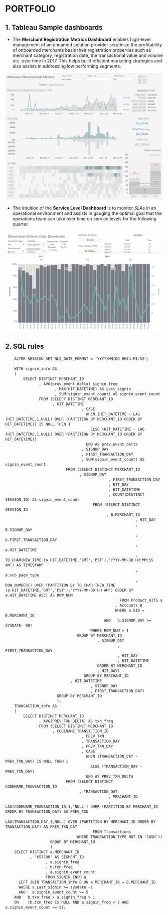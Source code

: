 # PORTFOLIO
## 1. Tableau Sample dashboards

* The **Merchant Registration Metrics Dashboard** enables high-level management of an unnamed solution provider scrutinize the profitability of onboarded merchants basis their registration properties such as merchant category, registration date, the transactional value and volume etc. over time in 2017. This helps build efficient marketing strategies and also assists in addressing low performing segments.

![Portfolio Tableau1.png](https://github.com/Shilsri/PORTFOLIO/blob/master/Portfolio%20Tableau%201.png)

* The intuition of the **Service Level Dashboard** is to monitor *SLAs* in an operational environment and assists in gauging the optimal goal that the operations team can take over time on service levels for the following quarter.

![Portfolio Tableau2.png](https://github.com/Shilsri/PORTFOLIO/blob/master/Portfolio%20Tableau%202.png)


## 2. SQL rules

        ALTER SESSION SET NLS_DATE_FORMAT = 'YYYY/MM/DD HH24:MI:SS';
        
        WITH signin_info AS
        (
            SELECT DISTINCT MERCHANT_ID
                   , AVG(prev_event_delta) signin_freq
                          , MAX(HIT_DATETIME) AS Last_signin
                          , SUM(signin_event_count) AS signin_event_count
                   FROM (SELECT DISTINCT MERCHANT_ID
                         , HIT_DATETIME
                                      , CASE
                                        WHEN (HIT_DATETIME - LAG (HIT_DATETIME,1,NULL) OVER (PARTITION BY MERCHANT_ID ORDER BY HIT_DATETIME)) IS NULL THEN 1
                                          ELSE (HIT_DATETIME - LAG (HIT_DATETIME,1,NULL) OVER (PARTITION BY MERCHANT_ID ORDER BY HIT_DATETIME))
                                        END AS prev_event_delta
                                      , SIGNUP_DAY
                                      , FIRST_TRANSACTION_DAY
                                      , SUM(signin_event_count) AS signin_event_count
                               FROM (SELECT DISTINCT MERCHANT_ID
                                     , SIGNUP_DAY
                                                  , FIRST_TRANSACTION_DAY
                                                  , HIT_DAY
                                                  , HIT_DATETIME
                                                  , COUNT(DISTINCT SESSION_ID) AS signin_event_count
                                           FROM (SELECT DISTINCT SESSION_ID
                                                 , B.MERCHANT_ID
                                                              , HIT_DAY
                                                              , B.SIGNUP_DAY
                                                              , b.FIRST_TRANSACTION_DAY
                                                              , a.HIT_DATETIME
                                                              , TO_CHAR(NEW_TIME (a.HIT_DATETIME,'GMT','PST'),'YYYY-MM-DD HH:MM:SS AM') AS TIMESTAMP
                                                              , a.sub_page_type
                                                              , ROW_NUMBER() OVER (PARTITION BY TO_CHAR (NEW_TIME (a.HIT_DATETIME,'GMT','PST'),'YYYY-MM-DD HH AM') ORDER BY a.HIT_DATETIME ASC) AS ROW_NUM
                                                       FROM Product_HITS a
                                                     , Accounts B
                                                     WHERE a.SID = B.MERCHANT_ID
                                                AND   b.SIGNUP_DAY >= SYSDATE- 90)
                                          WHERE ROW_NUM = 1
                                    GROUP BY MERCHANT_ID
                                             , SIGNUP_DAY
                                                      , FIRST_TRANSACTION_DAY
                                                      , HIT_DAY
                                                      , HIT_DATETIME
                                             ORDER BY MERCHANT_ID
                                             , HIT_DAY)
                                       GROUP BY MERCHANT_ID
                                 , HIT_DATETIME
                                          , SIGNUP_DAY
                                          , FIRST_TRANSACTION_DAY)
                           GROUP BY MERCHANT_ID
                           ),
        TRANSACTION_info AS
        (
            SELECT DISTINCT MERCHANT_ID
                   , AVG(PREV_TXN_DELTA) AS txn_freq
                   FROM (SELECT DISTINCT MERCHANT_ID
                         , CODENAME_TRANSACTION_ID
                                      , PREV_TXN
                                      , TRANSACTION_DAY
                                      , PREV_TXN_DAY
                                      , CASE
                                        WHEN (TRANSACTION_DAY - PREV_TXN_DAY) IS NULL THEN 1
                                          ELSE (TRANSACTION_DAY - PREV_TXN_DAY)
                                        END AS PREV_TXN_DELTA
                               FROM (SELECT DISTINCT CODENAME_TRANSACTION_ID
                                     , TRANSACTION_DAY
                                                  , MERCHANT_ID
                                                  , LAG(CODENAME_TRANSACTION_ID,1,'NULL') OVER (PARTITION BY MERCHANT_ID ORDER BY TRANSACTION_DAY) AS PREV_TXN
                                                  , LAG(TRANSACTION_DAY,1,NULL) OVER (PARTITION BY MERCHANT_ID ORDER BY TRANSACTION_DAY) AS PREV_TXN_DAY
                                           FROM Transactions
                                    WHERE TRANSACTION_TYPE NOT IN 'CASH'))
                        GROUP BY MERCHANT_ID
                        )
        SELECT DISTINCT a.MERCHANT_ID
               , '657780' AS SEGMENT_ID
                      , a.signin_freq
                      , b.txn_freq
                      , a.signin_event_count
                      FROM SIGNIN_INFO a
          LEFT JOIN TRANSACTION_info B ON a.MERCHANT_ID = B.MERCHANT_ID
          WHERE a.Last_signin >= sysdate -1
          AND   a.signin_event_count >= 5
        AND   b.txn_freq / a.signin_freq > 1
        OR    (b.txn_freq IS NULL AND a.signin_freq < 2 AND a.signin_event_count >= 5);
        
